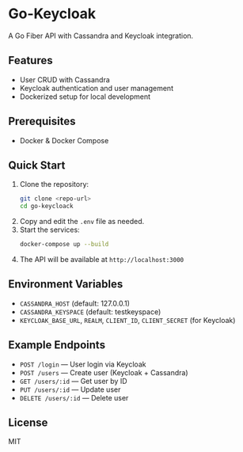 # Go-Keycloak

A Go Fiber API with Cassandra and Keycloak integration.

## Features
- User CRUD with Cassandra
- Keycloak authentication and user management
- Dockerized setup for local development

## Prerequisites
- Docker & Docker Compose

## Quick Start

1. Clone the repository:
   ```sh
   git clone <repo-url>
   cd go-keycloack
   ```
2. Copy and edit the `.env` file as needed.
3. Start the services:
   ```sh
   docker-compose up --build
   ```
4. The API will be available at `http://localhost:3000`

## Environment Variables
- `CASSANDRA_HOST` (default: 127.0.0.1)
- `CASSANDRA_KEYSPACE` (default: testkeyspace)
- `KEYCLOAK_BASE_URL`, `REALM`, `CLIENT_ID`, `CLIENT_SECRET` (for Keycloak)

## Example Endpoints
- `POST /login` — User login via Keycloak
- `POST /users` — Create user (Keycloak + Cassandra)
- `GET /users/:id` — Get user by ID
- `PUT /users/:id` — Update user
- `DELETE /users/:id` — Delete user

## License
MIT
